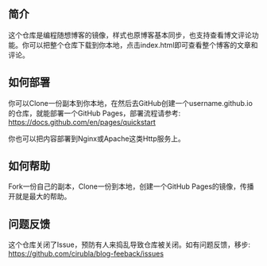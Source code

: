 ## 简介

这个仓库是编程随想博客的镜像，样式也原博客基本同步，也支持查看博文评论功能。你可以把整个仓库下载到你本地，点击index.html即可查看整个博客的文章和评论。

## 如何部署

你可以Clone一份副本到你本地，在然后去GitHub创建一个username.github.io的仓库，就能部署一个GitHub Pages，部署流程请参考: https://docs.github.com/en/pages/quickstart

你也可以把内容部署到Nginx或Apache这类Http服务上。

## 如何帮助

Fork一份自己的副本，Clone一份到本地，创建一个GitHub Pages的镜像，传播开就是最大的帮助。

## 问题反馈

这个仓库关闭了Issue，预防有人来捣乱导致仓库被关闭。如有问题反馈，移步: https://github.com/cirubla/blog-feeback/issues
